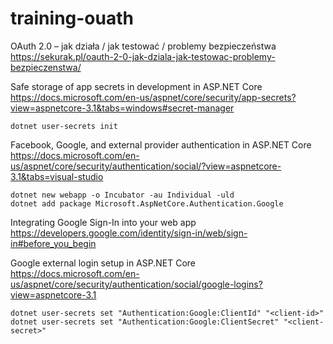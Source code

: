 # training-ouath

OAuth 2.0 – jak działa / jak testować / problemy bezpieczeństwa
https://sekurak.pl/oauth-2-0-jak-dziala-jak-testowac-problemy-bezpieczenstwa/ 

Safe storage of app secrets in development in ASP.NET Core
https://docs.microsoft.com/en-us/aspnet/core/security/app-secrets?view=aspnetcore-3.1&tabs=windows#secret-manager

```
dotnet user-secrets init
```

Facebook, Google, and external provider authentication in ASP.NET Core
https://docs.microsoft.com/en-us/aspnet/core/security/authentication/social/?view=aspnetcore-3.1&tabs=visual-studio

```
dotnet new webapp -o Incubator -au Individual -uld
dotnet add package Microsoft.AspNetCore.Authentication.Google
```

Integrating Google Sign-In into your web app
https://developers.google.com/identity/sign-in/web/sign-in#before_you_begin

Google external login setup in ASP.NET Core
https://docs.microsoft.com/en-us/aspnet/core/security/authentication/social/google-logins?view=aspnetcore-3.1

```
dotnet user-secrets set "Authentication:Google:ClientId" "<client-id>"
dotnet user-secrets set "Authentication:Google:ClientSecret" "<client-secret>"
```

